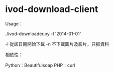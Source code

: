 ivod-download-client
====================

Usage：

./ivod-downloader.py -l '2014-01-01'

-l 從該日期開始下載
-n 不下載圖片及影片，只抓資料

相依性：

Python：Beautifulsoap
PHP：curl
